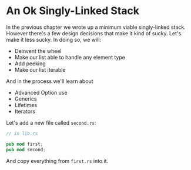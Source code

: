 # An Ok Singly-Linked Stack

In the previous chapter we wrote up a minimum viable singly-linked
stack. However there's a few design decisions that make it kind of sucky.
Let's make it less sucky. In doing so, we will:

* Deinvent the wheel
* Make our list able to handle any element type
* Add peeking
* Make our list iterable

And in the process we'll learn about

* Advanced Option use
* Generics
* Lifetimes
* Iterators

Let's add a new file called `second.rs`:

```rust ,ignore
// in lib.rs

pub mod first;
pub mod second;
```

And copy everything from `first.rs` into it.

